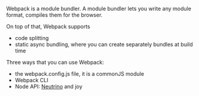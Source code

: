 Webpack is a module bundler. A module bundler lets you write any module format, compiles them for the browser. 

On top of that, Webpack supports
- code splitting
- static async bundling, where you can create separately bundles at build time

Three ways that you can use Webpack:
- the webpack.config.js file, it is a commonJS module
- Webpack CLI
- Node API: [Neutrino](https://github.com/neutrinojs/neutrino) and joy

